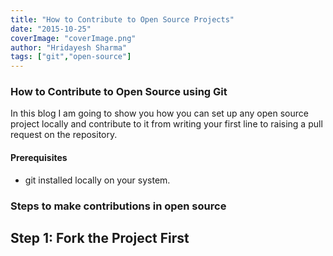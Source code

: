 ```yaml
---
title: "How to Contribute to Open Source Projects"
date: "2015-10-25"
coverImage: "coverImage.png"
author: "Hridayesh Sharma"
tags: ["git","open-source"]
---
```


### How to Contribute to Open Source using Git

In this blog I am going to show you how you can set up any open source project locally and contribute to it from writing your first line to raising a pull request on the repository.

#### Prerequisites

- git installed locally on your system.
  
### Steps to make contributions in open source


## Step 1: Fork the Project First

